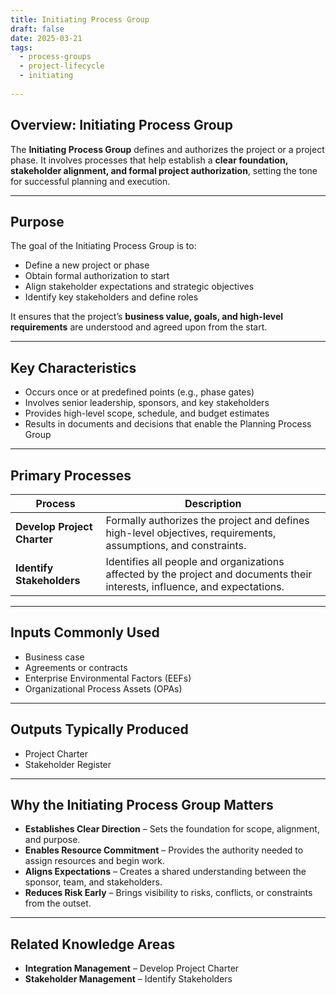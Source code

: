 ```yaml
---
title: Initiating Process Group  
draft: false
date: 2025-03-21  
tags:  
  - process-groups  
  - project-lifecycle  
  - initiating  
    
---
```


## Overview: Initiating Process Group

The **Initiating Process Group** defines and authorizes the project or a project phase. It involves processes that help establish a **clear foundation, stakeholder alignment, and formal project authorization**, setting the tone for successful planning and execution.

---

## Purpose

The goal of the Initiating Process Group is to:

- Define a new project or phase  
- Obtain formal authorization to start  
- Align stakeholder expectations and strategic objectives  
- Identify key stakeholders and define roles  

It ensures that the project’s **business value, goals, and high-level requirements** are understood and agreed upon from the start.

---

## Key Characteristics

- Occurs once or at predefined points (e.g., phase gates)
- Involves senior leadership, sponsors, and key stakeholders
- Provides high-level scope, schedule, and budget estimates
- Results in documents and decisions that enable the Planning Process Group

---

## Primary Processes

| Process | Description |
|--------|-------------|
| **Develop Project Charter** | Formally authorizes the project and defines high-level objectives, requirements, assumptions, and constraints. |
| **Identify Stakeholders** | Identifies all people and organizations affected by the project and documents their interests, influence, and expectations. |

---

## Inputs Commonly Used

- Business case  
- Agreements or contracts  
- Enterprise Environmental Factors (EEFs)  
- Organizational Process Assets (OPAs)

---

## Outputs Typically Produced

- Project Charter  
- Stakeholder Register  

---

## Why the Initiating Process Group Matters

- **Establishes Clear Direction** – Sets the foundation for scope, alignment, and purpose.
- **Enables Resource Commitment** – Provides the authority needed to assign resources and begin work.
- **Aligns Expectations** – Creates a shared understanding between the sponsor, team, and stakeholders.
- **Reduces Risk Early** – Brings visibility to risks, conflicts, or constraints from the outset.

---

## Related Knowledge Areas

- **Integration Management** – Develop Project Charter  
- **Stakeholder Management** – Identify Stakeholders
